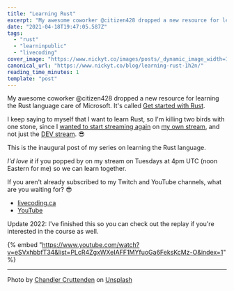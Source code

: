 ```yaml
---
title: "Learning Rust"
excerpt: "My awesome coworker @citizen428 dropped a new resource for learning the Rust language care of..."
date: "2021-04-18T19:47:05.587Z"
tags:
  - "rust"
  - "learninpublic"
  - "livecoding"
cover_image: "https://www.nickyt.co/images/posts/_dynamic_image_width=1000,height=420,fit=cover,gravity=auto,format=auto_https%3A%2F%2Fdev-to-uploads.s3.amazonaws.com%2Fuploads%2Farticles%2F4xq8xpxzzghjhh1nli1g.jpeg"
canonical_url: "https://www.nickyt.co/blog/learning-rust-1h2n/"
reading_time_minutes: 1
template: "post"
---
```


My awesome coworker @citizen428 dropped a new resource for learning the Rust language care of Microsoft. It's called [Get started with Rust](https://docs.microsoft.com/en-us/learn/paths/rust-first-steps/).

I keep saying to myself that I want to learn Rust, so I'm killing two birds with one stone, since I [wanted to start streaming again](https://dev.to/nickytonline/my-twitch-stream-setup-2m0c) on [my own stream](https://livecoding.ca), and not just the [DEV stream](https://twitch.tv/thepracticaldev). 😎

This is the inaugural post of my series on learning the Rust language.

<em>I'd love it</em> if you popped by on my stream on Tuesdays at 4pm UTC (noon Eastern for me) so we can learn together.

If you aren't already subscribed to my Twitch and YouTube channels, what are you waiting for? 😎

- [livecoding.ca](https://livecoding.ca)
- [YouTube](https://www.youtube.com/watch?v=eSVxhbbfT34&list=PLcR4ZgxWXeIAFF1MYfuoGa6FeksKcMz-O)

Update 2022: I've finished this so you can check out the replay if you're interested in the course as well.

{% embed "https://www.youtube.com/watch?v=eSVxhbbfT34&list=PLcR4ZgxWXeIAFF1MYfuoGa6FeksKcMz-O&index=1" %}

---

Photo by <a href="https://unsplash.com/@chanphoto?utm_source=unsplash&utm_medium=referral&utm_content=creditCopyText">Chandler Cruttenden</a> on <a href="https://unsplash.com/s/photos/crab?utm_source=unsplash&utm_medium=referral&utm_content=creditCopyText">Unsplash</a>

